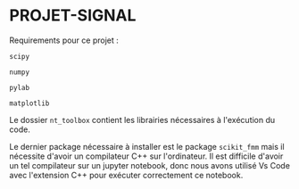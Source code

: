 # PROJET-SIGNAL

Requirements pour ce projet :

``scipy``

``numpy``

``pylab``

``matplotlib``

Le dossier ``nt_toolbox`` contient les librairies nécessaires à l'exécution du code. 

Le dernier package nécessaire à installer est le package ``scikit_fmm`` mais il nécessite d'avoir un compilateur C++ sur l'ordinateur. Il est difficile d'avoir un tel compilateur sur un jupyter notebook, donc nous avons utilisé Vs Code avec l'extension C++ pour exécuter correctement ce notebook. 
